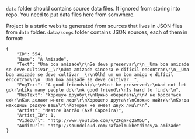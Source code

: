 `data` folder should contains source data files. It ignored from storing into repo. You need to put data files here from somwhere.

Project is a static website generated from sources that lives in JSON files from `data` folder. `data/songs` folder contains JSON sources, each of them in format:
```
{
    "ID": 554,
    "Name": "A Amizade",
    "Text": "Uma boa amizade\r\nSe deve preservar\r\n__Uma boa amizade se deve cultivar__\r\nUma amizade sincera e difícil encontrar\r\n__Uma boa amizade se deve cultivar__\r\nOlhá um um bom amigo e difícil encontrar\r\n__Uma boa amizade se deve cultivar__",
    "EngText": "A good friendship\r\nMust be preserved\r\nAnd not let go\r\nLike many people do\r\nA good friend\r\nIs hard to find\r\n",
    "RusText": "Хорошую дружбу\r\nНужно оберегать\r\nИ не бросаться ею\r\nКак делают многе люди\r\nХорошего друга\r\nСложно найти\r\nКогда находишь редкую вещь\r\nКоторая не имеет двух лиц\r\n",
    "Artist": "Mestre Barrão (Axé Capoeira)",
    "Artist_ID": 1,
    "VideoUrl": "http://www.youtube.com/v/ZFgYFq2aMpU",
    "AudioUrl": "http://soundcloud.com/rafaelmukhetdinov/a-amizade"
}
```